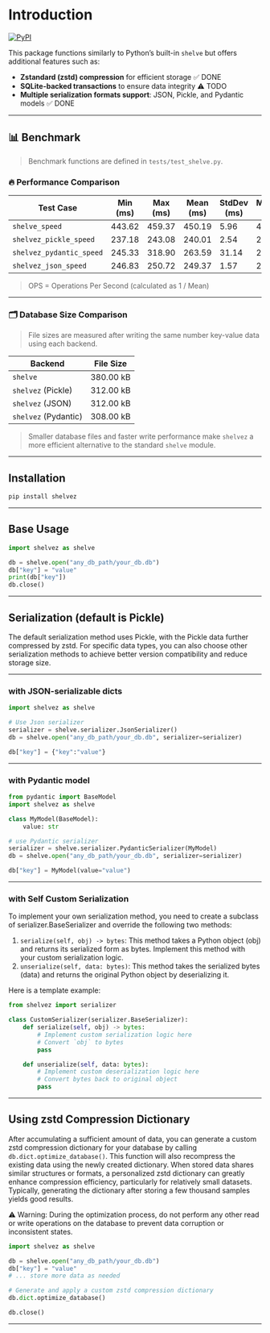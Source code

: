 # Introduction
[![PyPI](https://img.shields.io/pypi/v/shelvez.svg?color=blue)](https://pypi.org/project/shelvez/#history)

This package functions similarly to Python’s built-in `shelve` but offers additional features such as:

- **Zstandard (zstd) compression** for efficient storage  ✅ DONE
- **SQLite-backed transactions** to ensure data integrity  ⚠️ TODO
- **Multiple serialization formats support**: JSON, Pickle, and Pydantic models  ✅ DONE

---

## 📊 Benchmark
> Benchmark functions are defined in `tests/test_shelve.py`.

### 🔥 Performance Comparison

| Test Case                 | Min (ms) | Max (ms) | Mean (ms) | StdDev (ms) | Median (ms) | OPS (ops/sec) | Rounds |
|--------------------------|----------|----------|-----------|-------------|-------------|----------------|--------|
| `shelve_speed`           | 443.62   | 459.37   | 450.19    | 5.96        | 450.10      | 2.22           | 5      |
| `shelvez_pickle_speed`   | 237.18   | 243.08   | 240.01    | 2.54        | 239.53      | 4.17           | 5      |
| `shelvez_pydantic_speed` | 245.33   | 318.90   | 263.59    | 31.14       | 252.38      | 3.79           | 5      |
| `shelvez_json_speed`     | 246.83   | 250.72   | 249.37    | 1.57        | 249.44      | 4.01           | 5      |

> OPS = Operations Per Second (calculated as 1 / Mean)

---

### 🗂️ Database Size Comparison

> File sizes are measured after writing the same number key-value data using each backend.

| Backend                 | File Size |
|-------------------------|-----------|
| `shelve`                | 380.00 kB |
| `shelvez` (Pickle)      | 312.00 kB |
| `shelvez` (JSON)        | 312.00 kB |
| `shelvez` (Pydantic)    | 308.00 kB |

> Smaller database files and faster write performance make `shelvez` a more efficient alternative to the standard `shelve` module.

---

## Installation

```bash
pip install shelvez
```

---
## Base Usage

```python
import shelvez as shelve

db = shelve.open("any_db_path/your_db.db")
db["key"] = "value"
print(db["key"])
db.close()
```
---
## Serialization (default is Pickle)

The default serialization method uses Pickle, with the Pickle data further compressed by zstd. For specific data types, you can also choose other serialization methods to achieve better version compatibility and reduce storage size.

---
### with JSON-serializable dicts
```python
import shelvez as shelve

# Use Json serializer
serializer = shelve.serializer.JsonSerializer()
db = shelve.open("any_db_path/your_db.db", serializer=serializer)

db["key"] = {"key":"value"}
```
---
### with Pydantic model
```python
from pydantic import BaseModel
import shelvez as shelve

class MyModel(BaseModel):
    value: str

# use Pydantic serializer
serializer = shelve.serializer.PydanticSerializer(MyModel)
db = shelve.open("any_db_path/your_db.db", serializer=serializer)

db["key"] = MyModel(value="value")
```
---
### with Self Custom Serialization
To implement your own serialization method, you need to create a subclass of serializer.BaseSerializer and override the following two methods:
1. `serialize(self, obj) -> bytes`: This method takes a Python object (obj) and returns its serialized form as bytes. Implement this method with your custom serialization logic.
2. `unserialize(self, data: bytes)`: This method takes the serialized bytes (data) and returns the original Python object by deserializing it.

Here is a template example:
```python
from shelvez import serializer

class CustomSerializer(serializer.BaseSerializer):
    def serialize(self, obj) -> bytes:
        # Implement custom serialization logic here
        # Convert `obj` to bytes
        pass

    def unserialize(self, data: bytes):
        # Implement custom deserialization logic here
        # Convert bytes back to original object
        pass
```
---
## Using zstd Compression Dictionary

After accumulating a sufficient amount of data, you can generate a custom zstd compression dictionary for your database by calling `db.dict.optimize_database()`. This function will also recompress the existing data using the newly created dictionary.
When stored data shares similar structures or formats, a personalized zstd dictionary can greatly enhance compression efficiency, particularly for relatively small datasets.
Typically, generating the dictionary after storing a few thousand samples yields good results.

⚠️ Warning: During the optimization process, do not perform any other read or write operations on the database to prevent data corruption or inconsistent states.

```python
import shelvez as shelve

db = shelve.open("any_db_path/your_db.db")
db["key"] = "value"
# ... store more data as needed

# Generate and apply a custom zstd compression dictionary
db.dict.optimize_database()

db.close()
```
---
